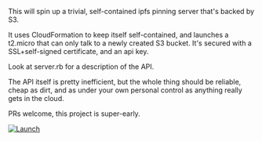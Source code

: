 This will spin up a trivial, self-contained ipfs pinning server that's backed by S3.

It uses CloudFormation to keep itself self-contained, and launches a t2.micro that can only talk to a newly created S3 bucket.  It's secured with a SSL+self-signed certificate, and an api key.

Look at server.rb for a description of the API.  

The API itself is pretty inefficient, but the whole thing should be reliable, cheap as dirt, and as under your own personal control as anything really gets in the cloud.

PRs welcome, this project is super-early.

[![Launch](https://s3.amazonaws.com/cloudformation-examples/cloudformation-launch-stack.png)](https://console.aws.amazon.com/cloudformation/home?region=us-west-2#/stacks/new?stackName=ipfs-pin-server&templateURL=https://kmxdatasets.s3.amazonaws.com/pincer.yaml)